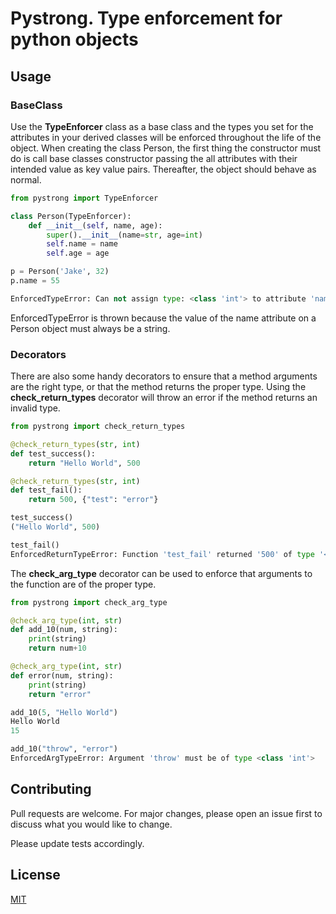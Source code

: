 # Pystrong. Type enforcement for python objects

## Usage

### BaseClass
Use the <b>TypeEnforcer</b> class as a base class and the types you set for the attributes in your derived classes will be enforced throughout the life of the object.
When creating the class Person, the first thing the constructor must do is call base classes constructor passing the all attributes with their intended value as key value pairs. Thereafter, the object should behave as normal.
```python
from pystrong import TypeEnforcer

class Person(TypeEnforcer):
    def __init__(self, name, age):
        super().__init__(name=str, age=int)
        self.name = name
        self.age = age

p = Person('Jake', 32)
p.name = 55

EnforcedTypeError: Can not assign type: <class 'int'> to attribute 'name'. Must be of type: <class 'str'>
```
EnforcedTypeError is thrown because the value of the name attribute on a Person object must always be a string.
 
### Decorators
There are also some handy decorators to ensure that a method arguments are the right type, or that the method returns the proper type. Using the <b>check_return_types</b> decorator will throw an error if the method returns an invalid type.
```python
from pystrong import check_return_types

@check_return_types(str, int)
def test_success():
    return "Hello World", 500

@check_return_types(str, int)
def test_fail():
    return 500, {"test": "error"}

test_success()
("Hello World", 500)

test_fail()
EnforcedReturnTypeError: Function 'test_fail' returned '500' of type '<class 'int'>'. Expected return type is '<class 'str'>'.
```
The <b>check_arg_type</b> decorator can be used to enforce that arguments to the function are of the proper type.
```python
from pystrong import check_arg_type

@check_arg_type(int, str)
def add_10(num, string):
    print(string)
    return num+10

@check_arg_type(int, str)
def error(num, string):
    print(string)
    return "error"

add_10(5, "Hello World")
Hello World
15

add_10("throw", "error")
EnforcedArgTypeError: Argument 'throw' must be of type <class 'int'>
```


## Contributing
Pull requests are welcome. For major changes, please open an issue first to discuss what you would like to change.

Please update tests accordingly. 

## License
[MIT](https://choosealicense.com/licenses/mit/)


